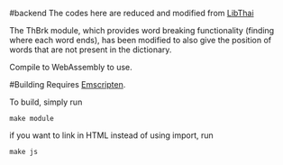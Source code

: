 #backend
The codes here are reduced and modified from [LibThai](https://github.com/tlwg/libthai)

The ThBrk module, which provides word breaking functionality (finding where each word ends), has been modified to also give the position of words that are not present in the dictionary.

Compile to WebAssembly to use.

#Building
Requires [Emscripten](https://emscripten.org/).

To build, simply run
```
make module
```

if you want to link in HTML instead of using import, run
```
make js
```
